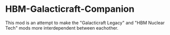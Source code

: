 # HBM-Galacticraft-Companion
This mod is an attempt to make the "Galacticraft Legacy" and "HBM Nuclear Tech" mods more interdependent between eachother.
